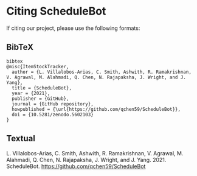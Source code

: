 # Citing ScheduleBot

If citing our project, please use the following formats:

## BibTeX

```
bibtex
@misc{ItemStockTracker,
  author = {L. Villalobos-Arias, C. Smith, Ashwith, R. Ramakrishnan, V. Agrawal, M. Alahmadi, Q. Chen, N. Rajapaksha, J. Wright, and J. Yang},
  title = {ScheduleBot},
  year = {2021},
  publisher = {GitHub},
  journal = {GitHub repository},
  howpublished = {\url{https://github.com/qchen59/ScheduleBot}},
  doi = {10.5281/zenodo.5602103}
}
```

## Textual

L. Villalobos-Arias, C. Smith, Ashwith, R. Ramakrishnan, V. Agrawal, M. Alahmadi, Q. Chen, N. Rajapaksha, J. Wright, and J. Yang. 2021. 
ScheduleBot. https://github.com/qchen59/ScheduleBot
